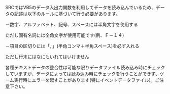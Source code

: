 SRCではVB5のデータ入出力関数を利用してデータを読み込んでいるため、データの記述は以下のルールに基づいて行う必要があります。



－数字、アルファベット、記号、スペースには半角文字を使用する

ただし固有名詞には全角文字が使用可能です(例、Ｆ－１４)

－項目の区切りには「, 」(半角コンマ＋半角スペース)を必ず入れる

ただし行末にはなにもいれてはいけません



各種テキストデータの整合性は可能な限りデータファイル読み込み時にチェックしていますが、データによっては読み込み時にチェックを行うことができず、ゲーム実行時にエラーを起すことがあります(特にイベントデータファイル)。ご注意下さい。
